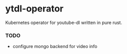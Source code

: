 # ytdl-operator
Kubernetes operator for youtube-dl written in pure rust. 

### TODO
- configure mongo backend for video info